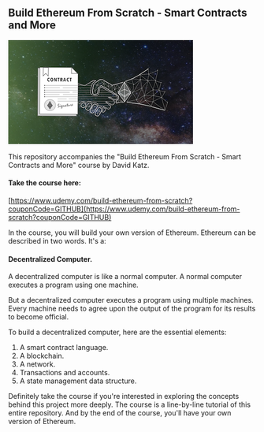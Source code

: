 ## Build Ethereum From Scratch - Smart Contracts and More

![Course Logo](course_logo_udemy.png)

This repository accompanies the "Build Ethereum From Scratch - Smart Contracts and More"
course by David Katz.

#### Take the course here:

[https://www.udemy.com/build-ethereum-from-scratch?couponCode=GITHUB](https://www.udemy.com/build-ethereum-from-scratch?couponCode=GITHUB)

In the course, you will build your own version of Ethereum. Ethereum can be described in two words. It's a:

#### Decentralized Computer.

A decentralized computer is like a normal computer. A normal computer executes a program using one machine.

But a decentralized computer executes a program using multiple machines. Every machine needs to agree upon the output of the program for its results to become official.

To build a decentralized computer, here are the essential elements:

1) A smart contract language.
2) A blockchain.
3) A network.
4) Transactions and accounts.
5) A state management data structure.

Definitely take the course if you're interested in exploring the concepts behind this project more deeply. The course is a line-by-line tutorial of this entire repository. And by the end of the course, you'll have your own version of Ethereum.